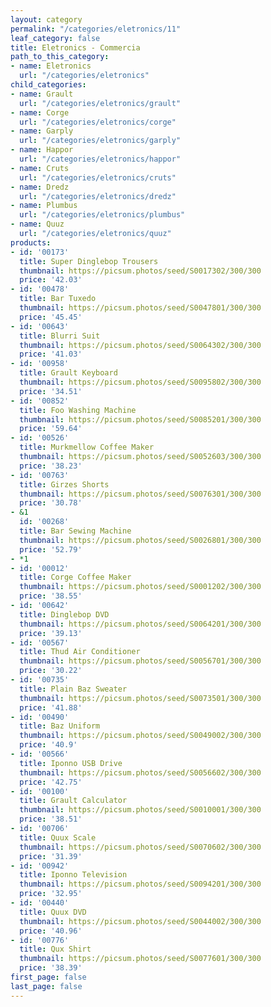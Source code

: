 ```yaml
---
layout: category
permalink: "/categories/eletronics/11"
leaf_category: false
title: Eletronics - Commercia
path_to_this_category:
- name: Eletronics
  url: "/categories/eletronics"
child_categories:
- name: Grault
  url: "/categories/eletronics/grault"
- name: Corge
  url: "/categories/eletronics/corge"
- name: Garply
  url: "/categories/eletronics/garply"
- name: Happor
  url: "/categories/eletronics/happor"
- name: Cruts
  url: "/categories/eletronics/cruts"
- name: Dredz
  url: "/categories/eletronics/dredz"
- name: Plumbus
  url: "/categories/eletronics/plumbus"
- name: Quuz
  url: "/categories/eletronics/quuz"
products:
- id: '00173'
  title: Super Dinglebop Trousers
  thumbnail: https://picsum.photos/seed/S0017302/300/300
  price: '42.03'
- id: '00478'
  title: Bar Tuxedo
  thumbnail: https://picsum.photos/seed/S0047801/300/300
  price: '45.45'
- id: '00643'
  title: Blurri Suit
  thumbnail: https://picsum.photos/seed/S0064302/300/300
  price: '41.03'
- id: '00958'
  title: Grault Keyboard
  thumbnail: https://picsum.photos/seed/S0095802/300/300
  price: '34.51'
- id: '00852'
  title: Foo Washing Machine
  thumbnail: https://picsum.photos/seed/S0085201/300/300
  price: '59.64'
- id: '00526'
  title: Murkmellow Coffee Maker
  thumbnail: https://picsum.photos/seed/S0052603/300/300
  price: '38.23'
- id: '00763'
  title: Girzes Shorts
  thumbnail: https://picsum.photos/seed/S0076301/300/300
  price: '30.78'
- &1
  id: '00268'
  title: Bar Sewing Machine
  thumbnail: https://picsum.photos/seed/S0026801/300/300
  price: '52.79'
- *1
- id: '00012'
  title: Corge Coffee Maker
  thumbnail: https://picsum.photos/seed/S0001202/300/300
  price: '38.55'
- id: '00642'
  title: Dinglebop DVD
  thumbnail: https://picsum.photos/seed/S0064201/300/300
  price: '39.13'
- id: '00567'
  title: Thud Air Conditioner
  thumbnail: https://picsum.photos/seed/S0056701/300/300
  price: '30.22'
- id: '00735'
  title: Plain Baz Sweater
  thumbnail: https://picsum.photos/seed/S0073501/300/300
  price: '41.88'
- id: '00490'
  title: Baz Uniform
  thumbnail: https://picsum.photos/seed/S0049002/300/300
  price: '40.9'
- id: '00566'
  title: Iponno USB Drive
  thumbnail: https://picsum.photos/seed/S0056602/300/300
  price: '42.75'
- id: '00100'
  title: Grault Calculator
  thumbnail: https://picsum.photos/seed/S0010001/300/300
  price: '38.51'
- id: '00706'
  title: Quux Scale
  thumbnail: https://picsum.photos/seed/S0070602/300/300
  price: '31.39'
- id: '00942'
  title: Iponno Television
  thumbnail: https://picsum.photos/seed/S0094201/300/300
  price: '32.95'
- id: '00440'
  title: Quux DVD
  thumbnail: https://picsum.photos/seed/S0044002/300/300
  price: '40.96'
- id: '00776'
  title: Qux Shirt
  thumbnail: https://picsum.photos/seed/S0077601/300/300
  price: '38.39'
first_page: false
last_page: false
---
```

